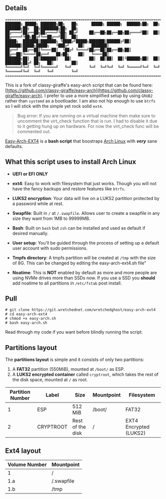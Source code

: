 ## Details

```text
=============================================================================================================
███████╗ █████╗ ███████╗██╗   ██╗      █████╗ ██████╗  ██████╗██╗  ██╗      ███████╗██╗  ██╗████████╗██╗  ██╗
██╔════╝██╔══██╗██╔════╝╚██╗ ██╔╝     ██╔══██╗██╔══██╗██╔════╝██║  ██║      ██╔════╝╚██╗██╔╝╚══██╔══╝██║  ██║
█████╗  ███████║███████╗ ╚████╔╝█████╗███████║██████╔╝██║     ███████║█████╗█████╗   ╚███╔╝    ██║   ███████║
██╔══╝  ██╔══██║╚════██║  ╚██╔╝ ╚════╝██╔══██║██╔══██╗██║     ██╔══██║╚════╝██╔══╝   ██╔██╗    ██║   ╚════██║
███████╗██║  ██║███████║   ██║        ██║  ██║██║  ██║╚██████╗██║  ██║      ███████╗██╔╝ ██╗   ██║        ██║
╚══════╝╚═╝  ╚═╝╚══════╝   ╚═╝        ╚═╝  ╚═╝╚═╝  ╚═╝ ╚═════╝╚═╝  ╚═╝      ╚══════╝╚═╝  ╚═╝   ╚═╝        ╚═╝
=============================================================================================================
```

This is a fork of classy-giraffe's easy-arch script that can be found here: [https://github.com/classy-giraffe/easy-arch](https://github.com/classy-giraffe/easy-arch). I prefer to use a more simplified setup by using `GRUB2` rather than `systemd` as a bootloader. I am also not hip enough to use `btrfs` so I will stick with the simple yet rock solid `ext4`.

> Bug error: If you are running on a virtual machine then make sure to uncomment the virt_check function that is run. I had to disable it due to it getting hung up on hardware. For now the virt_check func will be commented out.

[Easy-Arch-EXT4](https://git.wretchednet.com/wretchedghost/easy-arch-ext4) is a **bash script** that boostraps [Arch Linux](https://archlinux.org/) with ***very*** sane defaults.

## What this script uses to install Arch Linux

- **UEFI or EFI ONLY**

- **ext4**: Easy to work with filesystem that just works. Though you will not have the fancy backups and restore features like `btrfs`.
- **LUKS2 encryption**: Your data will live on a LUKS2 partition protected by a password while at rest.
- **Swapfile**: Built in `/` at `/.swapfile`. Allows user to create a swapfile in any size they want from 1MB to 99999MB.
- **Bash**: Built on `bash` but `zsh` can be installed and used as default if desired manually.
- **User setup**: You'll be guided through the process of setting up a default user account with sudo permissions.
- **Tmpfs directory**: A tmpfs partition will be created at `/tmp` with the size of 8G. This can be changed by editing the easy-arch-ext4.sh file"
- **Noatime**: This is **NOT** enabled by default as more and more people are using NVMe drives more than SSDs now. If you use a SSD you **should** add noatime to all partitions in `/etc/fstab` post install.

## Pull

```text 
# git clone https://git.wretchednet.com/wretchedghost/easy-arch-ext4
# cd easy-arch-ext4
# chmod +x easy-arch.sh
# bash easy-arch.sh
```

Read through my code if you want before blindly running the script.

## Partitions layout 

The **partitions layout** is simple and it consists of only two partitions:
1. A **FAT32** partition (550MiB), mounted at `/boot/` as ESP.
2. A **LUKS2 encrypted container** called `cryptroot`, which takes the rest of the disk space, mounted at `/` as root.

| Partition Number | Label     | Size              | Mountpoint     | Filesystem              |
|------------------|-----------|-------------------|----------------|-------------------------|
| 1                | ESP       | 512 MiB           | /boot/         | FAT32                   |
| 2                | CRYPTROOT | Rest of the disk  | /              | EXT4 Encrypted (LUKS2) |


## Ext4 layout

| Volume Number | Mountpoint                    |
|---------------|-------------------------------|
| 1             | /                             |
| 1.a           | /.swapfile                    |
| 1.b           | /tmp                          |

